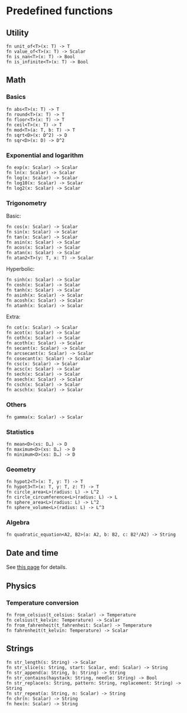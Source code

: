 # Predefined functions

## Utility

```nbt
fn unit_of<T>(x: T) -> T
fn value_of<T>(x: T) -> Scalar
fn is_nan<T>(x: T) -> Bool
fn is_infinite<T>(x: T) -> Bool
```

## Math

### Basics

```nbt
fn abs<T>(x: T) -> T
fn round<T>(x: T) -> T
fn floor<T>(x: T) -> T
fn ceil<T>(x: T) -> T
fn mod<T>(a: T, b: T) -> T
fn sqrt<D>(x: D^2) -> D
fn sqr<D>(x: D) -> D^2
```

### Exponential and logarithm

```nbt
fn exp(x: Scalar) -> Scalar
fn ln(x: Scalar) -> Scalar
fn log(x: Scalar) -> Scalar
fn log10(x: Scalar) -> Scalar
fn log2(x: Scalar) -> Scalar
```

### Trigonometry

Basic:

```nbt
fn cos(x: Scalar) -> Scalar
fn sin(x: Scalar) -> Scalar
fn tan(x: Scalar) -> Scalar
fn asin(x: Scalar) -> Scalar
fn acos(x: Scalar) -> Scalar
fn atan(x: Scalar) -> Scalar
fn atan2<T>(y: T, x: T) -> Scalar
```

Hyperbolic:

```nbt
fn sinh(x: Scalar) -> Scalar
fn cosh(x: Scalar) -> Scalar
fn tanh(x: Scalar) -> Scalar
fn asinh(x: Scalar) -> Scalar
fn acosh(x: Scalar) -> Scalar
fn atanh(x: Scalar) -> Scalar
```

Extra:

```nbt
fn cot(x: Scalar) -> Scalar
fn acot(x: Scalar) -> Scalar
fn coth(x: Scalar) -> Scalar
fn acoth(x: Scalar) -> Scalar
fn secant(x: Scalar) -> Scalar
fn arcsecant(x: Scalar) -> Scalar
fn cosecant(x: Scalar) -> Scalar
fn csc(x: Scalar) -> Scalar
fn acsc(x: Scalar) -> Scalar
fn sech(x: Scalar) -> Scalar
fn asech(x: Scalar) -> Scalar
fn csch(x: Scalar) -> Scalar
fn acsch(x: Scalar) -> Scalar
```

### Others

```nbt
fn gamma(x: Scalar) -> Scalar
```

### Statistics

```nbt
fn mean<D>(xs: D…) -> D
fn maximum<D>(xs: D…) -> D
fn minimum<D>(xs: D…) -> D
```

### Geometry

```nbt
fn hypot2<T>(x: T, y: T) -> T
fn hypot3<T>(x: T, y: T, z: T) -> T
fn circle_area<L>(radius: L) -> L^2
fn circle_circumference<L>(radius: L) -> L
fn sphere_area<L>(radius: L) -> L^2
fn sphere_volume<L>(radius: L) -> L^3
```

### Algebra

```nbt
fn quadratic_equation<A2, B2>(a: A2, b: B2, c: B2²/A2) -> String
```

## Date and time

See [this page](date-and-time.md) for details.

## Physics

### Temperature conversion

```nbt
fn from_celsius(t_celsius: Scalar) -> Temperature
fn celsius(t_kelvin: Temperature) -> Scalar
fn from_fahrenheit(t_fahrenheit: Scalar) -> Temperature
fn fahrenheit(t_kelvin: Temperature) -> Scalar
```

## Strings

```nbt
fn str_length(s: String) -> Scalar
fn str_slice(s: String, start: Scalar, end: Scalar) -> String
fn str_append(a: String, b: String) -> String
fn str_contains(haystack: String, needle: String) -> Bool
fn str_replace(s: String, pattern: String, replacement: String) -> String
fn str_repeat(a: String, n: Scalar) -> String
fn chr(n: Scalar) -> String
fn hex(n: Scalar) -> String
```
